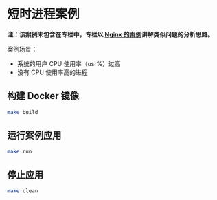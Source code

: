 # 短时进程案例

**注：该案例未包含在专栏中，专栏以 [Nginx 的案例](../nginx-short-process/README.md)讲解类似问题的分析思路。**

案例场景：

* 系统的用户 CPU 使用率（usr%）过高
* 没有 CPU 使用率高的进程

## 构建 Docker 镜像

```sh
make build
```

## 运行案例应用

```sh
make run
```

## 停止应用

```sh
make clean
```

